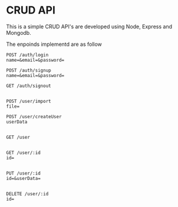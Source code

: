 # CRUD API

This is a simple CRUD API's are developed using Node, Express and Mongodb.

The enpoinds implementd are as follow

```
POST /auth/login
name=&email=&password=

POST /auth/signup
name=&email=&password=

GET /auth/signout


POST /user/import
file=

POST /user/createUser
userData


GET /user


GET /user/:id
id=


PUT /user/:id
id=&userData=


DELETE /user/:id
id=

```